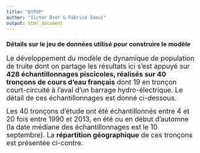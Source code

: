 ```yaml
---
title: "DYPOP"
author: "Victor Bret & Fabrice Zaoui"
output: html_document
---
```


### **Détails sur le jeu de données utilisé pour construire le modèle**

<font size="4">Le développement du modèle de dynamique de population de truite dont on partage les résultats ici s’est appuyé sur **428 échantillonnages piscicoles, réalisés sur 40 tronçons de cours d’eau français** dont 19 en tronçon court-circuité à l’aval d’un barrage hydro-électrique. Le détail de ces échantillonnages est donné ci-dessous.</font>

<font size="4">Les 40 tronçons d’étude ont été échantillonnés entre 4 et 20 fois entre 1990 et 2013, en été ou en début d’automne (la date médiane des échantillonnages est le 10 septembre). La **répartition géographique** de ces tronçons est présentée ci-contre.</font>

